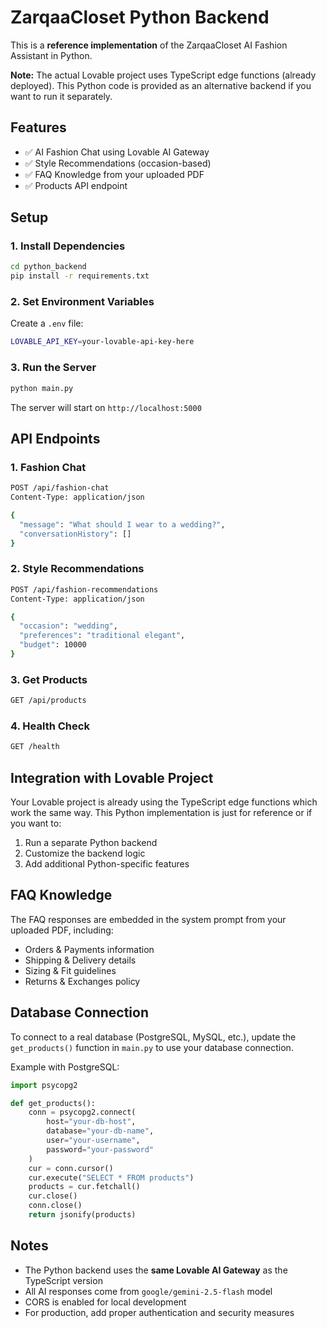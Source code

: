 # ZarqaaCloset Python Backend

This is a **reference implementation** of the ZarqaaCloset AI Fashion Assistant in Python. 

**Note:** The actual Lovable project uses TypeScript edge functions (already deployed). This Python code is provided as an alternative backend if you want to run it separately.

## Features

- ✅ AI Fashion Chat using Lovable AI Gateway
- ✅ Style Recommendations (occasion-based)
- ✅ FAQ Knowledge from your uploaded PDF
- ✅ Products API endpoint

## Setup

### 1. Install Dependencies

```bash
cd python_backend
pip install -r requirements.txt
```

### 2. Set Environment Variables

Create a `.env` file:

```bash
LOVABLE_API_KEY=your-lovable-api-key-here
```

### 3. Run the Server

```bash
python main.py
```

The server will start on `http://localhost:5000`

## API Endpoints

### 1. Fashion Chat
```bash
POST /api/fashion-chat
Content-Type: application/json

{
  "message": "What should I wear to a wedding?",
  "conversationHistory": []
}
```

### 2. Style Recommendations
```bash
POST /api/fashion-recommendations
Content-Type: application/json

{
  "occasion": "wedding",
  "preferences": "traditional elegant",
  "budget": 10000
}
```

### 3. Get Products
```bash
GET /api/products
```

### 4. Health Check
```bash
GET /health
```

## Integration with Lovable Project

Your Lovable project is already using the TypeScript edge functions which work the same way. This Python implementation is just for reference or if you want to:

1. Run a separate Python backend
2. Customize the backend logic
3. Add additional Python-specific features

## FAQ Knowledge

The FAQ responses are embedded in the system prompt from your uploaded PDF, including:
- Orders & Payments information
- Shipping & Delivery details
- Sizing & Fit guidelines
- Returns & Exchanges policy

## Database Connection

To connect to a real database (PostgreSQL, MySQL, etc.), update the `get_products()` function in `main.py` to use your database connection.

Example with PostgreSQL:
```python
import psycopg2

def get_products():
    conn = psycopg2.connect(
        host="your-db-host",
        database="your-db-name",
        user="your-username",
        password="your-password"
    )
    cur = conn.cursor()
    cur.execute("SELECT * FROM products")
    products = cur.fetchall()
    cur.close()
    conn.close()
    return jsonify(products)
```

## Notes

- The Python backend uses the **same Lovable AI Gateway** as the TypeScript version
- All AI responses come from `google/gemini-2.5-flash` model
- CORS is enabled for local development
- For production, add proper authentication and security measures
